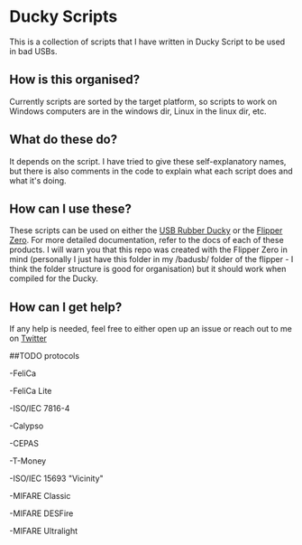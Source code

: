 # Ducky Scripts
This is a collection of scripts that I have written in Ducky Script to be used in bad USBs.

## How is this organised?
Currently scripts are sorted by the target platform, so scripts to work on Windows computers are in the windows dir, Linux in the linux dir, etc.

## What do these do?
It depends on the script. I have tried to give these self-explanatory names, but there is also comments in the code to explain what each script does and what it's doing.

## How can I use these?
These scripts can be used on either the [USB Rubber Ducky](https://hak5.org/products/usb-rubber-ducky) or the [Flipper Zero](https://flipperzero.one/). For more detailed documentation, refer to the docs of each of these products. I will warn you that this repo was created with the Flipper Zero in mind (personally I just have this folder in my /badusb/ folder of the flipper - I think the folder structure is good for organisation) but it should work when compiled for the Ducky.

## How can I get help?
If any help is needed, feel free to either open up an issue or reach out to me on [Twitter](https://twitter.com/fsvq_)

##TODO protocols

-FeliCa

-FeliCa Lite

-ISO/IEC 7816-4

-Calypso

-CEPAS

-T-Money

-ISO/IEC 15693 "Vicinity"

-MIFARE Classic

-MIFARE DESFire

-MIFARE Ultralight
